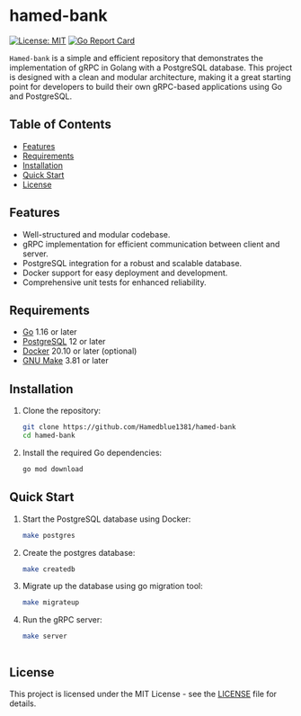# hamed-bank

[![License: MIT](https://img.shields.io/badge/License-MIT-green.svg)](https://opensource.org/licenses/MIT)
[![Go Report Card](https://goreportcard.com/badge/github.com/Hamedblue1381/hamed-bank)](https://goreportcard.com/report/github.com/Hamedblue1381/hamed-bank)

`Hamed-bank` is a simple and efficient repository that demonstrates the implementation of gRPC in Golang with a PostgreSQL database. This project is designed with a clean and modular architecture, making it a great starting point for developers to build their own gRPC-based applications using Go and PostgreSQL.

## Table of Contents

- [Features](#features)
- [Requirements](#requirements)
- [Installation](#installation)
- [Quick Start](#quick-start)
- [License](#license)

## Features

- Well-structured and modular codebase.
- gRPC implementation for efficient communication between client and server.
- PostgreSQL integration for a robust and scalable database.
- Docker support for easy deployment and development.
- Comprehensive unit tests for enhanced reliability.

## Requirements

- [Go](https://golang.org/doc/install) 1.16 or later
- [PostgreSQL](https://www.postgresql.org/download/) 12 or later
- [Docker](https://www.docker.com/get-started) 20.10 or later (optional)
- [GNU Make](https://www.gnu.org/software/make/) 3.81 or later

## Installation

1. Clone the repository:

   ````bash
   git clone https://github.com/Hamedblue1381/hamed-bank
   cd hamed-bank
   

2. Install the required Go dependencies:

   ````bash
   go mod download
   

## Quick Start

1. Start the PostgreSQL database using Docker:

   ````bash
   make postgres
   
2. Create the postgres database:

   ````bash
   make createdb
   
3. Migrate up the database using go migration tool:

   ````bash
   make migrateup
   

4. Run the gRPC server:

   ````bash
   make server
   
   

## License

This project is licensed under the MIT License - see the [LICENSE](LICENSE) file for details.
